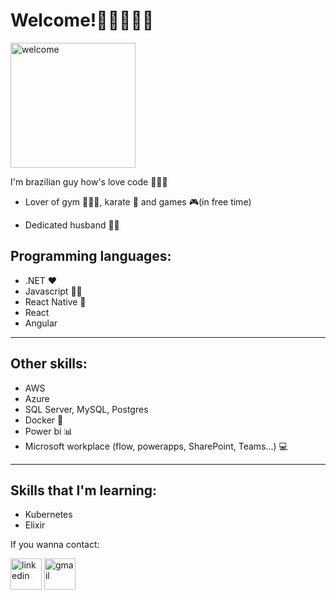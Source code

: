 # Welcome!👋🏻🙋🏻‍♂️

<img src="https://media.giphy.com/media/3ornk57KwDXf81rjWM/giphy.gif" alt="welcome" width="200"/>

I'm brazilian guy how's love code 👨🏻‍💻

- Lover of gym 🏋🏻‍♂️, karate 🥋 and games 🎮(in free time)

- Dedicated husband 🤵🏻

## Programming languages:

- .NET ❤️
- Javascript 💪🏻
- React Native 🤩
- React
- Angular

------------------------------------------

## Other skills:

- AWS
- Azure
- SQL Server, MySQL, Postgres
- Docker 🐋
- Power bi 📊
- Microsoft workplace (flow, powerapps, SharePoint, Teams...) 💻

-----------------------------------------------

## Skills that I'm learning:
- Kubernetes 
- Elixir

If you wanna contact:

[<img src="https://camo.githubusercontent.com/e09d48a8042e44b612d5669850b937e0f201766b86c05bb69fb78238e8f0b45c/68747470733a2f2f696d6167652e666c617469636f6e2e636f6d2f69636f6e732f7376672f3137342f3137343835372e737667" alt="linkedin" width="50"/>](https://www.linkedin.com/in/inatan-hertzog/)
[<img src="https://www.flaticon.com/svg/static/icons/svg/281/281769.svg" alt="gmail" width="50"/>](mailto:inatan.hertzog@gmai.com)

<!--
**Inatan/Inatan** is a ✨ _special_ ✨ repository because its `README.md` (this file) appears on your GitHub profile.

Here are some ideas to get you started:

- 🔭 I’m currently working on ...
- 🌱 I’m currently learning ...
- 👯 I’m looking to collaborate on ...
- 🤔 I’m looking for help with ...
- 💬 Ask me about ...
- 📫 How to reach me: ...
- 😄 Pronouns: ...
- ⚡ Fun fact: ...
-->
